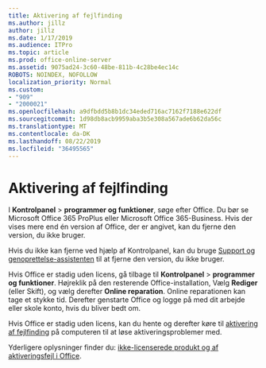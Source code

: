 ```yaml
---
title: Aktivering af fejlfinding
ms.author: jillz
author: jillz
ms.date: 1/17/2019
ms.audience: ITPro
ms.topic: article
ms.prod: office-online-server
ms.assetid: 9075ad24-3c60-48be-811b-4c28be4ec14c
ROBOTS: NOINDEX, NOFOLLOW
localization_priority: Normal
ms.custom:
- "909"
- "2000021"
ms.openlocfilehash: a9dfbdd5b8b1dc34eded716ac7162f7188e622df
ms.sourcegitcommit: 1d98db8acb9959aba3b5e308a567ade6b62da56c
ms.translationtype: MT
ms.contentlocale: da-DK
ms.lasthandoff: 08/22/2019
ms.locfileid: "36495565"
---
```

# <a name="activation-troubleshooting"></a>Aktivering af fejlfinding

I **Kontrolpanel** \> **programmer og funktioner**, søge efter Office. Du bør se Microsoft Office 365 ProPlus eller Microsoft Office 365-Business. Hvis der vises mere end én version af Office, der er angivet, kan du fjerne den version, du ikke bruger.
  
Hvis du ikke kan fjerne ved hjælp af Kontrolpanel, kan du bruge [Support og genoprettelse-assistenten](https://aka.ms/SARA-OfficeUninstall-Alchemy) til at fjerne den version, du ikke bruger.
  
Hvis Office er stadig uden licens, gå tilbage til **Kontrolpanel** \> **programmer og funktioner**. Højreklik på den resterende Office-installation, Vælg **Rediger** (eller Skift), og vælg derefter **Online reparation**. Online reparationen kan tage et stykke tid. Derefter genstarte Office og logge på med dit arbejde eller skole konto, hvis du bliver bedt om.
  
Hvis Office er stadig uden licens, kan du hente og derefter køre til [aktivering af fejlfinding](https://aka.ms/SARA-OfficeActivation-Alchemy) på computeren til at løse aktiveringsproblemer med.
  
Yderligere oplysninger finder du: [ikke-licenserede produkt og af aktiveringsfejl i Office](https://support.office.com/article/0d23d3c0-c19c-4b2f-9845-5344fedc4380).
